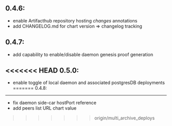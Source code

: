 0.4.6:
------
- enable Artifacthub repository hosting *changes* annotations
- add CHANGELOG.md for chart version => changelog tracking

0.4.7:
------
- add capability to enable/disable daemon genesis proof generation

<<<<<<< HEAD
0.5.0:
------
- enable toggle of local daemon and associated postgresDB deployments
=======
0.4.8:
------
- fix daemon side-car hostPort reference
- add peers list URL chart value
>>>>>>> origin/multi_archive_deploys

